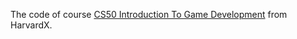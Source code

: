 The code of course [CS50 Introduction To Game Development](https://www.edx.org/course/cs50s-introduction-to-game-development) from HarvardX.
